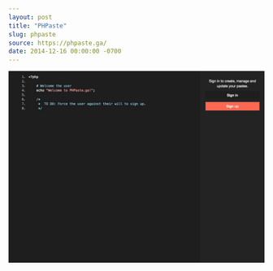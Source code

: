 ```yaml
---
layout: post
title: "PHPaste"
slug: phpaste
source: https://phpaste.ga/
date: 2014-12-16 00:00:00 -0700
---
```


<img src="/screenshots/phpaste.jpg">
